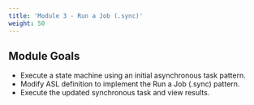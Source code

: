 ```yaml
---
title: 'Module 3 - Run a Job (.sync)'
weight: 50
---
```


## Module Goals

- Execute a state machine using an initial asynchronous task pattern.
- Modify ASL definition to implement the Run a Job (.sync) pattern.
- Execute the updated synchronous task and view results.
